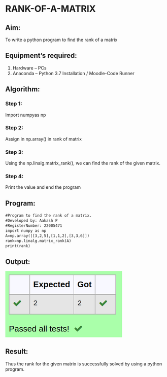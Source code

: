 # RANK-OF-A-MATRIX
## Aim:
To write a python program to find the rank of a matrix
## Equipment’s required:
1. 	Hardware – PCs
2. 	Anaconda – Python 3.7 Installation / Moodle-Code Runner
## Algorithm:
### Step 1: 
Import numpyas np
### Step 2: 
Assign in np.array() in rank of matrix
### Step 3: 
Using the np.linalg.matrix_rank(), we can find the rank of the given matrix.
### Step 4: 
Print the value and end the program
## Program:
````
#Program to find the rank of a matrix.
#Developed by: Aakash P
#RegisterNumber: 22005471
import numpy as np
A=np.array([[3,2,5],[1,1,2],[3,3,6]])
rank=np.linalg.matrix_rank(A)
print(rank)
````
## Output:
![OUTPUT](/Screenshot%20from%202022-12-25%2015-43-02.png)
## Result:
Thus the rank for the given matrix is successfully solved by  using a python program.

